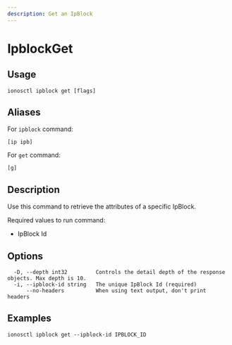 ```yaml
---
description: Get an IpBlock
---
```


# IpblockGet

## Usage

```text
ionosctl ipblock get [flags]
```

## Aliases

For `ipblock` command:

```text
[ip ipb]
```

For `get` command:

```text
[g]
```

## Description

Use this command to retrieve the attributes of a specific IpBlock.

Required values to run command:

* IpBlock Id

## Options

```text
  -D, --depth int32         Controls the detail depth of the response objects. Max depth is 10.
  -i, --ipblock-id string   The unique IpBlock Id (required)
      --no-headers          When using text output, don't print headers
```

## Examples

```text
ionosctl ipblock get --ipblock-id IPBLOCK_ID
```

